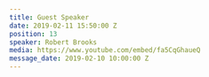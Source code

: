 ```yaml
---
title: Guest Speaker
date: 2019-02-11 15:50:00 Z
position: 13
speaker: Robert Brooks
media: https://www.youtube.com/embed/fa5CqGhaueQ
message_date: 2019-02-10 10:00:00 Z
---
```


